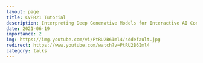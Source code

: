 ```yaml
---
layout: page
title: CVPR21 Tutorial
description: Interpreting Deep Generative Models for Interactive AI Content Creation
date: 2021-06-19
importance: 2
img: https://img.youtube.com/vi/PtRU2B6Iml4/sddefault.jpg
redirect: https://www.youtube.com/watch?v=PtRU2B6Iml4
category: talks
---
```


